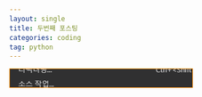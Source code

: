 ```yaml
---
layout: single
title: 두번째 포스팅
categories: coding
tag: python
---
```

![](../images/Pastedimage20240713013745.png)